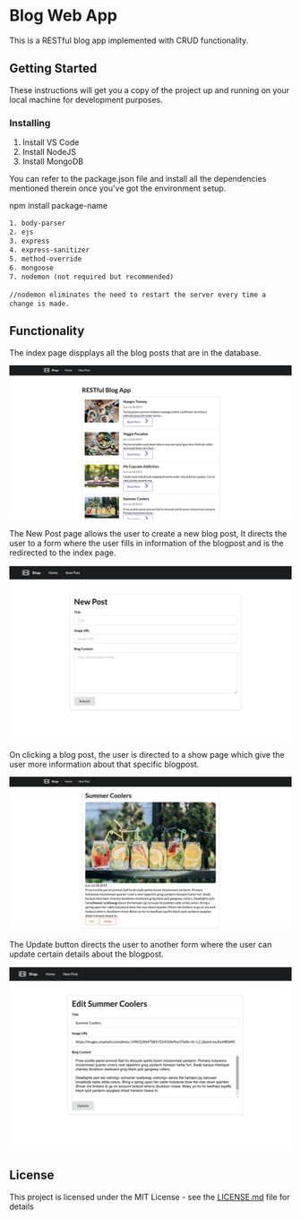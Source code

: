 # Blog Web App

This is a RESTful blog app implemented with CRUD functionality. 

## Getting Started

These instructions will get you a copy of the project up and running on your local machine for development purposes.


### Installing

1. Install VS Code
2. Install NodeJS 
3. Install MongoDB


You can refer to the package.json file and install all the dependencies mentioned therein once you've got the environment setup. 

npm install package-name

```
1. body-parser
2. ejs
3. express
4. express-sanitizer
5. method-override
6. mongoose
7. nodemon (not required but recommended)

//nodemon eliminates the need to restart the server every time a change is made.
```

## Functionality 

The index page dispplays all the blog posts that are in the database. 

![ScreenShot](https://github.com/poornimaSapkal/Blog-Web-App/blob/master/images/index.png)

The New Post page allows the user to create a new blog post, It directs the user to a form where the user fills in information of the blogpost and is the redirected to the index page. 

![ScreenShot](https://github.com/poornimaSapkal/Blog-Web-App/blob/master/images/new.png)


On clicking a blog post, the user is directed to a show page which give the user more information about that specific blogpost.


![ScreenShot](https://github.com/poornimaSapkal/Blog-Web-App/blob/master/images/show.png)

The Update button directs the user to another form where the user can update certain details about the blogpost. 

![ScreenShot](https://github.com/poornimaSapkal/Blog-Web-App/blob/master/images/update.png)

## License

This project is licensed under the MIT License - see the [LICENSE.md](LICENSE.md) file for details
